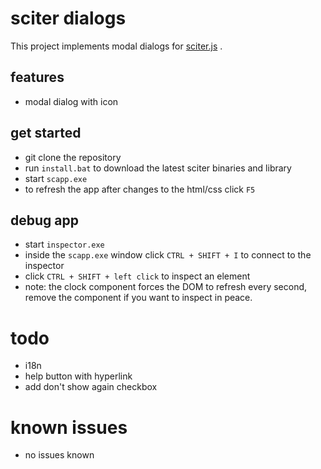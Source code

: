 # sciter dialogs

This project implements modal dialogs for [sciter.js](https://sciter.com/) .

## features

- modal dialog with icon

## get started

- git clone the repository
- run `install.bat` to download the latest sciter binaries and library
- start `scapp.exe`
- to refresh the app after changes to the html/css click `F5`

## debug app

- start `inspector.exe`
- inside the `scapp.exe` window click `CTRL + SHIFT + I` to connect to the inspector
- click `CTRL + SHIFT + left click` to inspect an element
- note: the clock component forces the DOM to refresh every second, remove the component if you want to inspect in peace.

# todo
- i18n
- help button with hyperlink
- add don't show again checkbox

# known issues

- no issues known
